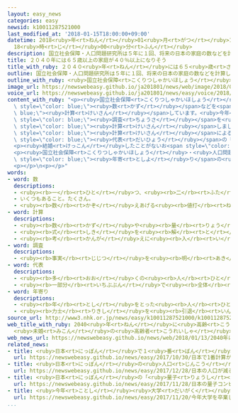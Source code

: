 ```yaml
---
layout: easy_news
categories: easy
newsid: k10011287521000
last_modified_at: '2018-01-15T18:00:00+09:00'
datetime: 2018<ruby>年<rt>ねん</rt></ruby>01<ruby>月<rt>がつ</rt></ruby>15<ruby>日<rt>にち</rt></ruby>
  18<ruby>時<rt>じ</rt></ruby>00<ruby>分<rt>ふん</rt></ruby>
description: 国立社会保障・人口問題研究所は５年に１回、将来の日本の家庭の数などを計算しています。
title: ２０４０年には６５歳以上の家庭が４０％以上になりそう
title_with_ruby: ２０４０<ruby>年<rt>ねん</rt></ruby>には６５<ruby>歳<rt>さい</rt></ruby><ruby>以上<rt>いじょう</rt></ruby>の<ruby>家庭<rt>かてい</rt></ruby>が４０％<ruby>以上<rt>いじょう</rt></ruby>になりそう
outline: 国立社会保障・人口問題研究所は５年に１回、将来の日本の家庭の数などを計算しています。
outline_with_ruby: <ruby>国立社会保障<rt>こくりつしゃかいほしょう</rt></ruby>・<ruby>人口問題研究所<rt>じんこうもんだいけんきゅうじょ</rt></ruby>は５<ruby>年<rt>ねん</rt></ruby>に１<ruby>回<rt>かい</rt></ruby>、<ruby>将来<rt>しょうらい</rt></ruby>の<ruby>日本<rt>にっぽん</rt></ruby>の<ruby>家庭<rt>かてい</rt></ruby>の<ruby>数<rt>かず</rt></ruby>などを<ruby>計算<rt>けいさん</rt></ruby>しています。
image_url: https://newswebeasy.github.io/ja201801/news/web/image/2018/01/13/K10011287521_1801122340_1801130410_01_02.jpg
voice_url: https://newswebeasy.github.io/ja201801/news/easy/voice/2018/01/15/k10011287521000.mp3
content_with_ruby: "<p><ruby>国立社会保障<rt>こくりつしゃかいほしょう</rt></ruby>・<ruby>人口問題研究所<rt>じんこうもんだいけんきゅうじょ</rt></ruby>は５<ruby>年<rt>ねん</rt></ruby>に１<ruby>回<rt>かい</rt></ruby>、<ruby>将来<rt>しょうらい</rt></ruby>の<ruby>日本<rt>にっぽん</rt></ruby>の<ruby>家庭<rt>かてい</rt></ruby>の<span\
  \ style=\"color: blue;\"><ruby>数<rt>かず</rt></ruby></span>などを<span style=\"color:\
  \ blue;\"><ruby>計算<rt>けいさん</rt></ruby></span>しています。<ruby>今年<rt>ことし</rt></ruby>は２０１５<ruby>年<rt>ねん</rt></ruby>の<span\
  \ style=\"color: blue;\"><ruby>調査<rt>ちょうさ</rt></ruby></span>を<ruby>使<rt>つか</rt></ruby>って２０４０<ruby>年<rt>ねん</rt></ruby>にどうなるか<span\
  \ style=\"color: blue;\"><ruby>計算<rt>けいさん</rt></ruby></span>しました。</p>\n<p><span\
  \ style=\"color: blue;\"><ruby>計算<rt>けいさん</rt></ruby></span>によると、<ruby>家庭<rt>かてい</rt></ruby>の<span\
  \ style=\"color: blue;\"><ruby>代表<rt>だいひょう</rt></ruby></span>の「<ruby>世帯主<rt>せたいぬし</rt></ruby>」が６５<ruby>歳<rt>さい</rt></ruby><ruby>以上<rt>いじょう</rt></ruby>の<ruby>家庭<rt>かてい</rt></ruby>が<ruby>増<rt>ふ</rt></ruby>えそうです。<ruby>世帯主<rt>せたいぬし</rt></ruby>が６５<ruby>歳<rt>さい</rt></ruby><ruby>以上<rt>いじょう</rt></ruby>の<ruby>家庭<rt>かてい</rt></ruby>は、２０１５<ruby>年<rt>ねん</rt></ruby>は<ruby>全部<rt>ぜんぶ</rt></ruby>の<ruby>家庭<rt>かてい</rt></ruby>の３６％です。２０４０<ruby>年<rt>ねん</rt></ruby>には４４．２％になって、この<ruby>半分<rt>はんぶん</rt></ruby><ruby>以上<rt>いじょう</rt></ruby>は<ruby>世帯主<rt>せたいぬし</rt></ruby>が７５<ruby>歳<rt>さい</rt></ruby><ruby>以上<rt>いじょう</rt></ruby>になりそうです。</p>\n\
  <p><ruby>結婚<rt>けっこん</rt></ruby>したことがないお<span style=\"color: blue;\"><ruby>年寄<rt>としよ</rt></ruby>り</span>も<ruby>増<rt>ふ</rt></ruby>えそうです。６５<ruby>歳<rt>さい</rt></ruby><ruby>以上<rt>いじょう</rt></ruby>の<ruby>人<rt>ひと</rt></ruby>の<ruby>中<rt>なか</rt></ruby>で<ruby>結婚<rt>けっこん</rt></ruby>したことがない<ruby>人<rt>ひと</rt></ruby>は、２０１５<ruby>年<rt>ねん</rt></ruby>は<ruby>男性<rt>だんせい</rt></ruby>が５．９％、<ruby>女性<rt>じょせい</rt></ruby>が４．５％です。２０４０<ruby>年<rt>ねん</rt></ruby>には<ruby>男性<rt>だんせい</rt></ruby>が１４．９％、<ruby>女性<rt>じょせい</rt></ruby>が９．９％になりそうです。</p>\n\
  <p><ruby>国立社会保障<rt>こくりつしゃかいほしょう</rt></ruby>・<ruby>人口問題研究所<rt>じんこうもんだいけんきゅうじょ</rt></ruby>は「お<span\
  \ style=\"color: blue;\"><ruby>年寄<rt>としよ</rt></ruby>り</span>の<ruby>生活<rt>せいかつ</rt></ruby>を<ruby>手伝<rt>てつだ</rt></ruby>う<ruby>家族<rt>かぞく</rt></ruby>がいない<ruby>場合<rt>ばあい</rt></ruby>、<ruby>社会<rt>しゃかい</rt></ruby>がどう<ruby>手伝<rt>てつだ</rt></ruby>うか<ruby>考<rt>かんが</rt></ruby>えていかなければなりません」と<ruby>話<rt>はな</rt></ruby>しています。</p>\n\
  <p></p>\n<p></p>"
words:
- word: 数
  descriptions:
  - <ruby><rb>一</rb><rt>ひと</rt></ruby>つ、<ruby><rb>二</rb><rt>ふた</rt></ruby>つ、<ruby><rb>三</rb><rt>みっ</rt></ruby>つなどと<ruby><rb>数</rb><rt>かぞ</rt></ruby>えた<ruby><rb>物</rb><rt>もの</rt></ruby>の<ruby><rb>数量</rb><rt>すうりょう</rt></ruby>。すう。
  - いくつもあること。たくさん。
  - <ruby><rb>数</rb><rt>かぞ</rt></ruby>えあげる<ruby><rb>値打</rb><rt>ねう</rt></ruby>ちのあるもの。なかま。
- word: 計算
  descriptions:
  - <ruby><rb>数</rb><rt>かず</rt></ruby>や<ruby><rb>量</rb><rt>りょう</rt></ruby>を<ruby><rb>数</rb><rt>かぞ</rt></ruby>えること。
  - <ruby><rb>式</rb><rt>しき</rt></ruby>を<ruby><rb>解</rb><rt>と</rt></ruby>いて、<ruby><rb>答</rb><rt>こた</rt></ruby>えを<ruby><rb>出</rb><rt>だ</rt></ruby>すこと。
  - <ruby><rb>考</rb><rt>かんが</rt></ruby>えに<ruby><rb>入</rb><rt>い</rt></ruby>れておくこと。
- word: 調査
  descriptions:
  - <ruby><rb>事実</rb><rt>じじつ</rt></ruby>を<ruby><rb>明</rb><rt>あき</rt></ruby>らかにするために、<ruby><rb>調</rb><rt>しら</rt></ruby>べること。
- word: 代表
  descriptions:
  - <ruby><rb>多</rb><rt>おお</rt></ruby>くの<ruby><rb>人</rb><rt>ひと</rt></ruby>に<ruby><rb>代</rb><rt>か</rt></ruby>わって<ruby><rb>何</rb><rt>なに</rt></ruby>かをすること。また、その<ruby><rb>人</rb><rt>ひと</rt></ruby>。
  - <ruby><rb>一部分</rb><rt>いちぶぶん</rt></ruby>で<ruby><rb>全体</rb><rt>ぜんたい</rt></ruby>の<ruby><rb>特色</rb><rt>とくしょく</rt></ruby>を<ruby><rb>表</rb><rt>あらわ</rt></ruby>すこと。また、そのもの。
- word: 年寄り
  descriptions:
  - <ruby><rb>年</rb><rt>とし</rt></ruby>をとった<ruby><rb>人</rb><rt>ひと</rt></ruby>。<ruby><rb>老人</rb><rt>ろうじん</rt></ruby>。
  - <ruby><rb>力士</rb><rt>りきし</rt></ruby>を<ruby><rb>引退</rb><rt>いんたい</rt></ruby>して、<ruby><rb>日本</rb><rt>にほん</rt></ruby><ruby><rb>相撲</rb><rt>すもう</rt></ruby><ruby><rb>協会</rb><rt>きょうかい</rt></ruby>の<ruby><rb>役員</rb><rt>やくいん</rt></ruby>になった<ruby><rb>人</rb><rt>ひと</rt></ruby>。
source_url: http://www3.nhk.or.jp/news/easy/k10011287521000/k10011287521000.html
web_title_with_ruby: 2040<ruby>年<rt>ねん</rt></ruby>に<ruby>高齢<rt>こうれい</rt></ruby><ruby>世帯<rt>せたい</rt></ruby>が4<ruby>割<rt>わり</rt></ruby><ruby>超<rt>ちょう</rt></ruby>
  <ruby>未婚<rt>みこん</rt></ruby>の<ruby>高齢者<rt>こうれいしゃ</rt></ruby>も<ruby>大幅増<rt>おおはばぞう</rt></ruby>に
web_news_url: https://newswebeasy.github.io/news/web/2018/01/13/2040年に高齢世帯が4割超-未婚の高齢者も大幅増に
related_news:
- title: <ruby>日本<rt>にっぽん</rt></ruby>で１<ruby>番<rt>ばん</rt></ruby><ruby>計算<rt>けいさん</rt></ruby>が<ruby>速<rt>はや</rt></ruby>いスーパーコンピューターを<ruby>作<rt>つく</rt></ruby>る
  url: https://newswebeasy.github.io/news/easy/2017/10/30/日本で1番計算が速いスーパーコンピューターを作る
- title: <ruby>日本<rt>にっぽん</rt></ruby>の<ruby>人口<rt>じんこう</rt></ruby>が<ruby>減<rt>へ</rt></ruby>る　<ruby>赤<rt>あか</rt></ruby>ちゃんが<ruby>今<rt>いま</rt></ruby>まででいちばん<ruby>少<rt>すく</rt></ruby>ない
  url: https://newswebeasy.github.io/news/easy/2017/12/28/日本の人口が減る-赤ちゃんが今まででいちばん少ない
- title: <ruby>日本<rt>にっぽん</rt></ruby>の「<ruby>量子<rt>りょうし</rt></ruby>コンピューター」が<ruby>使<rt>つか</rt></ruby>えるウェブサイト
  url: https://newswebeasy.github.io/news/easy/2017/11/28/日本の量子コンピューターが使えるウェブサイト
- title: <ruby>今年<rt>ことし</rt></ruby><ruby>大学<rt>だいがく</rt></ruby>を<ruby>卒業<rt>そつぎょう</rt></ruby>した<ruby>社員<rt>しゃいん</rt></ruby>の<ruby>最初<rt>さいしょ</rt></ruby>の<ruby>給料<rt>きゅうりょう</rt></ruby>は<ruby>今<rt>いま</rt></ruby>までで<ruby>最<rt>もっと</rt></ruby>も<ruby>高<rt>たか</rt></ruby>い
  url: https://newswebeasy.github.io/news/easy/2017/11/20/今年大学を卒業した社員の最初の給料は今までで最も高い
...
```

